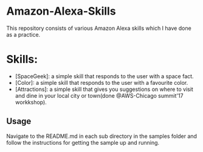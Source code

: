 # Amazon-Alexa-Skills
This repository consists of various Amazon Alexa skills which I have done as a practice.

# Skills:
- [SpaceGeek]: a simple skill that responds to the user with a space fact.
- [Color]: a simple skill that responds to the user with a favourite color.
- [Attractions]: a simple skill that gives you suggestions on where to visit and dine in your local city or town(done @AWS-Chicago summit'17 workkshop).

## Usage
Navigate to the README.md in each sub directory in the samples folder and follow the instructions for getting the sample up and running.
